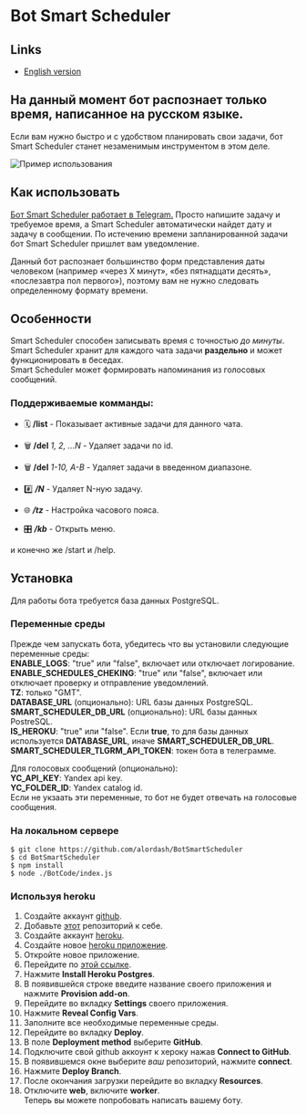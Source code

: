 # Bot Smart Scheduler

## Links

- [English version](README-EN.md)

## На данный момент бот распознает только время, написанное на русском языке.

Если вам нужно быстро и с удобством планировать свои задачи, бот Smart Scheduler станет незаменимым инструментом в этом деле.

![Пример использования](https://habrastorage.org/webt/03/ie/sd/03iesdxbqwrpwrkoxtl3ibmtkfs.png)

## Как использовать

[Бот Smart Scheduler работает в Telegram.](https://t.me/SmartScheduler_bot)
Просто напишите задачу и требуемое время, а Smart Scheduler автоматически найдет дату и задачу в сообщении.
По истечению времени запланированной задачи бот Smart Scheduler пришлет вам уведомление.

Данный бот распознает большинство форм представления даты человеком (например «через X минут», «без пятнадцати десять», «послезавтра пол первого»), поэтому вам не нужно следовать определенному формату времени.

## Особенности

Smart Scheduler способен записывать время с точностью _до минуты_.  
Smart Scheduler хранит для каждого чата задачи **раздельно** и может функционировать в беседах.  
Smart Scheduler может формировать напоминания из голосовых сообщений.  

### Поддерживаемые комманды:

- 🗓 **/list** - Показывает активные задачи для данного чата.

- 🗑 **/del** _1, 2, ...N_ - Удаляет задачи по id.

- 🗑 **/del** _1-10, A-B_ - Удаляет задачи в введенном диапазоне.

- #️⃣ **_/N_** - Удаляет N-ную задачу.

- 🌐 **_/tz_** - Настройка часового пояса.

- 🎛 **_/kb_** - Открыть меню.

и конечно же /start и /help.

## Установка

Для работы бота требуется база данных PostgreSQL.  

### Переменные среды

Прежде чем запускать бота, убедитесь что вы установили следующие переменные среды:  
**ENABLE_LOGS**: "true" или "false", включает или отключает логирование.  
**ENABLE_SCHEDULES_CHEKING**: "true" или "false", включает или отключает проверку и отправление уведомлений.  
**TZ**: только "GMT".  
**DATABASE_URL** (опционально): URL базы данных PostgreSQL.  
**SMART_SCHEDULER_DB_URL** (опционально): URL базы данных PostreSQL.  
**IS_HEROKU**: "true" или "false". Если **true**, то для базы данных используется **DATABASE_URL**, иначе **SMART_SCHEDULER_DB_URL**.  
**SMART_SCHEDULER_TLGRM_API_TOKEN**: токен бота в телеграмме.  
  
Для голосовых сообщений (опционально):  
**YC_API_KEY**: Yandex api key.  
**YC_FOLDER_ID**: Yandex catalog id.  
Если не укзаать эти переменные, то бот не будет отвечать на голосовые сообщения.  

### На локальном сервере

```
$ git clone https://github.com/alordash/BotSmartScheduler
$ cd BotSmartScheduler
$ npm install
$ node ./BotCode/index.js
```

### Используя heroku

1. Создайте аккаунт [github](https://github.com/join).  
2. Добавьте [этот](https://github.com/alordash/BotSmartScheduler) репозиторий к себе.  
3. Создайте аккаунт [heroku](https://signup.heroku.com/).  
4. Создайте новое [heroku приложение](https://dashboard.heroku.com/new-app).  
5. Откройте новое приложение.  
6. Перейдите по [этой ссылке](https://elements.heroku.com/addons/heroku-postgresql).  
7. Нажмите **Install Heroku Postgres**.  
8. В появившейся строке введите название своего приложения и нажмите **Provision add-on**.  
9. Перейдите во вкладку **Settings** своего приложения.  
10. Нажмите **Reveal Config Vars**.  
11. Заполните все необходимые переменные среды.  
12. Перейдите во вкладку **Deploy**.  
13. В поле **Deployment method** выберите **GitHub**.  
14. Подключите свой github аккоунт к хероку нажав **Connect to GitHub**.  
15. В появившемся окне выберите *ваш* репозиторий, нажмите **connect**.  
16. Нажмите **Deploy Branch**.  
17. После окончания загрузки перейдите во вкладку **Resources**.  
18. Отключите **web**, включите **worker**.  
Теперь вы можете попробовать написать вашему боту.